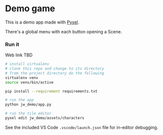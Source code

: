 # Demo game
This is a demo app made with [Pyxel](https://github.com/kitao/pyxel).

There's a global menu with each button opening a Scene.

### Run it
Web link TBD

```sh
# install virtualenv
# clone this repo and change to its directory
# from the project directory do the following
virtualenv venv
source venv/bin/active

pip install --requirement requirements.txt

# run the app
python jw_demo/app.py

# run the tile editor
pyxel edit jw_demo/assets/characters
```

See the included VS Code `.vscode/launch.json` file for in-editor debugging.